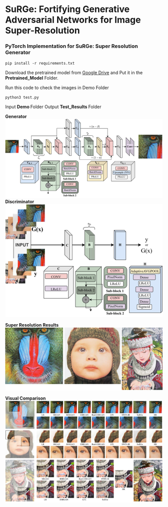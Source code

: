 # SuRGe: Fortifying Generative Adversarial Networks for Image Super-Resolution</b>

<h3> PyTorch Implementation for <b>SuRGe: Super Resolution Generator</b> </h3>

```
pip install -r requirements.txt
```
Download the pretrained model from [Google Drive](https://drive.google.com/file/d/1bIDRUq3K6sqM3PUA76sd9CrweAGYm3kf/view?usp=sharing) and Put it in the <b>Pretrained_Model</b> Folder.

Run this code to check the images in Demo Folder

```
python3 test.py
```

Input <b> Demo </b> Folder 
Output <b> Test_Results </b> Folder

<b> Generator </b>
![Generator](https://github.com/Thecoder1012/SuRGe/blob/main/assets/generator_main.jpg)
<b> Discriminator </b>
![Discriminator](https://github.com/Thecoder1012/SuRGe/blob/main/assets/discriminator_main.jpg)

<b> Super Resolution Results </b>
![Results](https://github.com/Thecoder1012/SuRGe/blob/main/assets/image_SR.png)

<b> Visual Comparison </b>
![Results](https://github.com/Thecoder1012/SuRGe/blob/main/assets/Qualitative.jpg)
